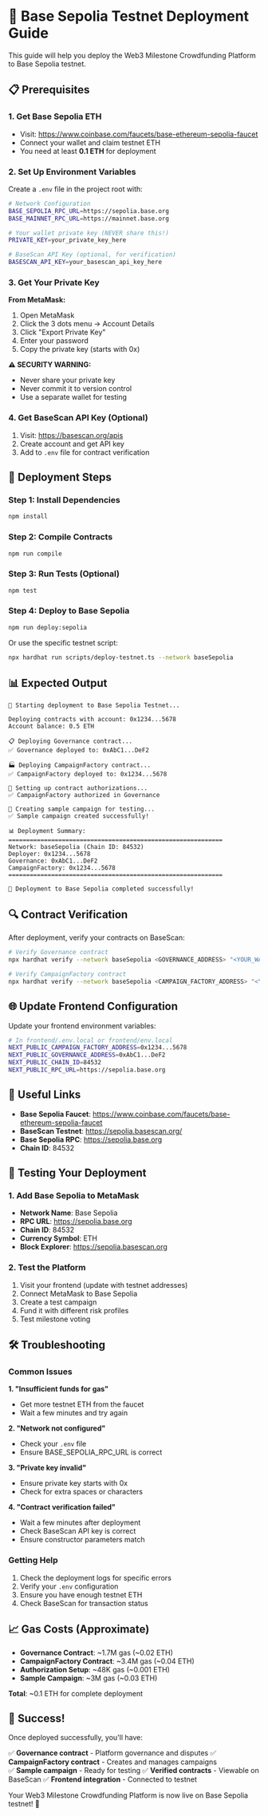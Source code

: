 # 🚀 Base Sepolia Testnet Deployment Guide

This guide will help you deploy the Web3 Milestone Crowdfunding Platform to Base Sepolia testnet.

## 📋 Prerequisites

### 1. Get Base Sepolia ETH
- Visit: https://www.coinbase.com/faucets/base-ethereum-sepolia-faucet
- Connect your wallet and claim testnet ETH
- You need at least **0.1 ETH** for deployment

### 2. Set Up Environment Variables

Create a `.env` file in the project root with:

```bash
# Network Configuration
BASE_SEPOLIA_RPC_URL=https://sepolia.base.org
BASE_MAINNET_RPC_URL=https://mainnet.base.org

# Your wallet private key (NEVER share this!)
PRIVATE_KEY=your_private_key_here

# BaseScan API Key (optional, for verification)
BASESCAN_API_KEY=your_basescan_api_key_here
```

### 3. Get Your Private Key

**From MetaMask:**
1. Open MetaMask
2. Click the 3 dots menu → Account Details
3. Click "Export Private Key"
4. Enter your password
5. Copy the private key (starts with 0x)

**⚠️ SECURITY WARNING:**
- Never share your private key
- Never commit it to version control
- Use a separate wallet for testing

### 4. Get BaseScan API Key (Optional)

1. Visit: https://basescan.org/apis
2. Create account and get API key
3. Add to `.env` file for contract verification

## 🚀 Deployment Steps

### Step 1: Install Dependencies
```bash
npm install
```

### Step 2: Compile Contracts
```bash
npm run compile
```

### Step 3: Run Tests (Optional)
```bash
npm test
```

### Step 4: Deploy to Base Sepolia
```bash
npm run deploy:sepolia
```

Or use the specific testnet script:
```bash
npx hardhat run scripts/deploy-testnet.ts --network baseSepolia
```

## 📊 Expected Output

```
🚀 Starting deployment to Base Sepolia Testnet...

Deploying contracts with account: 0x1234...5678
Account balance: 0.5 ETH

📋 Deploying Governance contract...
✅ Governance deployed to: 0xAbC1...DeF2

🏭 Deploying CampaignFactory contract...
✅ CampaignFactory deployed to: 0x1234...5678

🔗 Setting up contract authorizations...
✅ CampaignFactory authorized in Governance

🧪 Creating sample campaign for testing...
✅ Sample campaign created successfully!

📊 Deployment Summary:
============================================================
Network: baseSepolia (Chain ID: 84532)
Deployer: 0x1234...5678
Governance: 0xAbC1...DeF2
CampaignFactory: 0x1234...5678
============================================================

🎉 Deployment to Base Sepolia completed successfully!
```

## 🔍 Contract Verification

After deployment, verify your contracts on BaseScan:

```bash
# Verify Governance contract
npx hardhat verify --network baseSepolia <GOVERNANCE_ADDRESS> "<YOUR_WALLET_ADDRESS>"

# Verify CampaignFactory contract
npx hardhat verify --network baseSepolia <CAMPAIGN_FACTORY_ADDRESS> "<YOUR_WALLET_ADDRESS>"
```

## 🌐 Update Frontend Configuration

Update your frontend environment variables:

```bash
# In frontend/.env.local or frontend/env.local
NEXT_PUBLIC_CAMPAIGN_FACTORY_ADDRESS=0x1234...5678
NEXT_PUBLIC_GOVERNANCE_ADDRESS=0xAbC1...DeF2
NEXT_PUBLIC_CHAIN_ID=84532
NEXT_PUBLIC_RPC_URL=https://sepolia.base.org
```

## 🔗 Useful Links

- **Base Sepolia Faucet**: https://www.coinbase.com/faucets/base-ethereum-sepolia-faucet
- **BaseScan Testnet**: https://sepolia.basescan.org/
- **Base Sepolia RPC**: https://sepolia.base.org
- **Chain ID**: 84532

## 🎯 Testing Your Deployment

### 1. Add Base Sepolia to MetaMask

- **Network Name**: Base Sepolia
- **RPC URL**: https://sepolia.base.org
- **Chain ID**: 84532
- **Currency Symbol**: ETH
- **Block Explorer**: https://sepolia.basescan.org

### 2. Test the Platform

1. Visit your frontend (update with testnet addresses)
2. Connect MetaMask to Base Sepolia
3. Create a test campaign
4. Fund it with different risk profiles
5. Test milestone voting

## 🛠️ Troubleshooting

### Common Issues

**1. "Insufficient funds for gas"**
- Get more testnet ETH from the faucet
- Wait a few minutes and try again

**2. "Network not configured"**
- Check your `.env` file
- Ensure BASE_SEPOLIA_RPC_URL is correct

**3. "Private key invalid"**
- Ensure private key starts with 0x
- Check for extra spaces or characters

**4. "Contract verification failed"**
- Wait a few minutes after deployment
- Check BaseScan API key is correct
- Ensure constructor parameters match

### Getting Help

1. Check the deployment logs for specific errors
2. Verify your `.env` configuration
3. Ensure you have enough testnet ETH
4. Check BaseScan for transaction status

## 📈 Gas Costs (Approximate)

- **Governance Contract**: ~1.7M gas (~0.02 ETH)
- **CampaignFactory Contract**: ~3.4M gas (~0.04 ETH)
- **Authorization Setup**: ~48K gas (~0.001 ETH)
- **Sample Campaign**: ~3M gas (~0.03 ETH)

**Total**: ~0.1 ETH for complete deployment

## 🎉 Success!

Once deployed successfully, you'll have:

✅ **Governance contract** - Platform governance and disputes
✅ **CampaignFactory contract** - Creates and manages campaigns  
✅ **Sample campaign** - Ready for testing
✅ **Verified contracts** - Viewable on BaseScan
✅ **Frontend integration** - Connected to testnet

Your Web3 Milestone Crowdfunding Platform is now live on Base Sepolia testnet! 🚀
